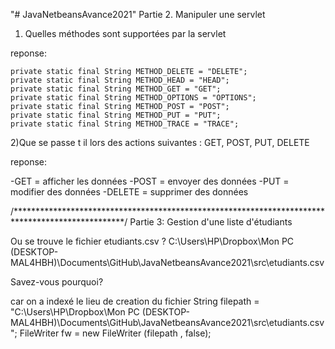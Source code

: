 "# JavaNetbeansAvance2021" 
Partie 2. Manipuler une servlet

1) Quelles méthodes sont supportées par la servlet

reponse:

    private static final String METHOD_DELETE = "DELETE";
    private static final String METHOD_HEAD = "HEAD";
    private static final String METHOD_GET = "GET";
    private static final String METHOD_OPTIONS = "OPTIONS";
    private static final String METHOD_POST = "POST";
    private static final String METHOD_PUT = "PUT";
    private static final String METHOD_TRACE = "TRACE";

2)Que se passe t il lors des actions suivantes : GET, POST, PUT, DELETE

reponse:

-GET = afficher les données
-POST = envoyer des données
-PUT = modifier des données
-DELETE = supprimer des données

/*************************************************************************************************/
Partie 3: Gestion d'une liste d'étudiants

Ou se trouve le fichier etudiants.csv ?
C:\\Users\\HP\\Dropbox\\Mon PC (DESKTOP-MAL4HBH)\\Documents\\GitHub\\JavaNetbeansAvance2021\\src\\etudiants.csv

Savez-vous pourquoi?

car on a indexé le lieu de creation du fichier
String filepath = "C:\\Users\\HP\\Dropbox\\Mon PC (DESKTOP-MAL4HBH)\\Documents\\GitHub\\JavaNetbeansAvance2021\\src\\etudiants.csv";
FileWriter fw = new FileWriter (filepath , false);